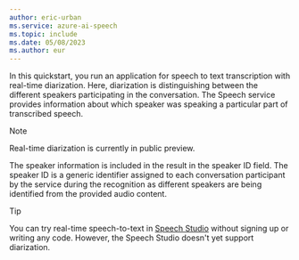 ```yaml
---
author: eric-urban
ms.service: azure-ai-speech
ms.topic: include
ms.date: 05/08/2023
ms.author: eur
---
```


In this quickstart, you run an application for speech to text transcription with real-time diarization. Here, diarization is distinguishing between the different speakers participating in the conversation. The Speech service provides information about which speaker was speaking a particular part of transcribed speech. 

> [!NOTE]
> Real-time diarization is currently in public preview. 

The speaker information is included in the result in the speaker ID field. The speaker ID is a generic identifier assigned to each conversation participant by the service during the recognition as different speakers are being identified from the provided audio content. 

> [!TIP]
> You can try real-time speech-to-text in [Speech Studio](https://aka.ms/speechstudio/speechtotexttool) without signing up or writing any code. However, the Speech Studio doesn't yet support diarization.